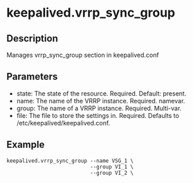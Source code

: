 # keepalived.vrrp_sync_group

## Description

Manages vrrp_sync_group section in keepalived.conf

## Parameters

* state: The state of the resource. Required. Default: present.
* name: The name of the VRRP instance. Required. namevar.
* group: The name of a VRRP instance. Required. Multi-var.
* file: The file to store the settings in. Required. Defaults to /etc/keepalived/keepalived.conf.

## Example

```shell
keepalived.vrrp_sync_group --name VSG_1 \
                           --group VI_1 \
                           --group VI_2 \
```

